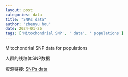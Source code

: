 ```yaml
---
layout: post
categories: data
title: "SNPs data"
author: "zhenyu hou"
date: 2024-01-26
tags: ['Mitochondrial SNP', ' data', ' populations']
---
```


Mitochondrial SNP data for populations

人群的线粒体SNP数据

资源链接: [SNPs data](https://doi.org/10.57760/sciencedb.j00143.00099)
